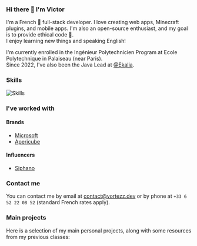 ### Hi there 👋 I'm Victor

I'm a French 🥖 full-stack developer. I love creating web apps, Minecraft plugins, and mobile apps. I'm also an open-source enthusiast, and my goal is to provide ethical code 🌱.  
I enjoy learning new things and speaking English!

I'm currently enrolled in the Ingénieur Polytechnicien Program at Ecole Polytechnique in Palaiseau (near Paris).  
Since 2022, I've also been the Java Lead at [@Ekalia](https://ekalia.fr/).

### Skills

![Skills](https://skillicons.dev/icons?i=java,ts,js,html,css,flutter,mongodb,mysql,ocaml,redis,react,tailwind,docker)

### I've worked with

#### Brands

* [Microsoft](https://microsoft.com/)
* [Apericube](https://www.ribambel.com/apericube)

#### Influencers

* [Siphano](https://youtube.com/@Siphano13)

### Contact me

You can contact me by email at [contact@vortezz.dev](mailto:contact+github@vortezz.dev) or by phone at `+33 6 52 22 08 52` (standard French rates apply).

### Main projects

Here is a selection of my main personal projects, along with some resources from my previous classes:
